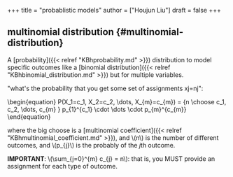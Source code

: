 +++
title = "probablistic models"
author = ["Houjun Liu"]
draft = false
+++

## multinomial distribution {#multinomial-distribution}

A [probability]({{< relref "KBhprobability.md" >}}) distribution to model specific outcomes like a [binomial distribution]({{< relref "KBhbinomial_distribution.md" >}}) but for multiple variables.

"what's the probability that you get some set of assignments xj=nj":

\begin{equation}
P(X\_1=c\_1, X\_2=c\_2, \dots, X\_{m}=c\_{m}) = {n \choose c\_1, c\_2, \dots, c\_{m} } p\_{1}^{c\_1} \cdot  \dots \cdot p\_{m}^{c\_{m}}
\end{equation}

where the big choose is a [multinomial coefficient]({{< relref "KBhmultinomial_coefficient.md" >}}), and \\(n\\) is the number of different outcomes, and \\(p\_{j}\\) is the probably of the $j$th outcome.

****IMPORTANT****: \\(\sum\_{j=0}^{m} c\_{j} = n\\): that is, you MUST provide an assignment for each type of outcome.
